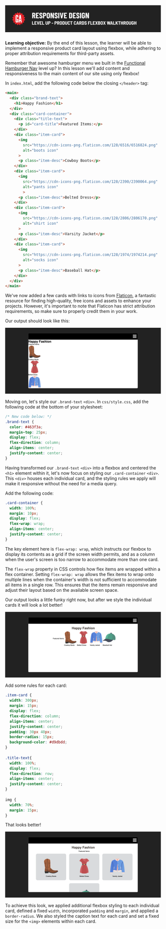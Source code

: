 # ![Responsive Design - Level Up - Product Cards Flexbox Walkthrough](./assets/hero-product-cards-flex.png)

**Learning objective:** By the end of this lesson, the learner will be able to implement a responsive product card layout using flexbox, while adhering to proper attribution requirements for third-party assets.

Remember that awesome hamburger menu we built in the [Functional Hamburger Nav](./functional-hamburger-nav.md) level up? In this lesson we'll add content and responsiveness to the main content of our site using only flexbox!

In `index.html`, add the following code below the closing `</header>` tag:

```html
<main>
  <div class="brand-text">
    <h1>Happy Fashion</h1>
  </div>
  <div class="card-container">
    <div class="title-text">
      <p id="card-title">Featured Items:</p>
    </div>
    <div class="item-card">
      <img 
        src="https://cdn-icons-png.flaticon.com/128/6516/6516824.png" 
        alt="boots icon"
      >
      <p class="item-desc">Cowboy Boots</p>
    </div>
    <div class="item-card">
      <img 
        src="https://cdn-icons-png.flaticon.com/128/2390/2390064.png" 
        alt="pants icon"
        >
      <p class="item-desc">Belted Dress</p>
    </div>
    <div class="item-card">
      <img 
        src="https://cdn-icons-png.flaticon.com/128/2806/2806170.png" 
        alt="shirt icon"
      >
      <p class="item-desc">Varsity Jacket</p>
    </div>
    <div class="item-card">
      <img 
        src="https://cdn-icons-png.flaticon.com/128/1974/1974214.png" 
        alt="socks icon"
      >
      <p class="item-desc">Baseball Hat</p>
    </div>
  </div>
</main>
```

We've now added a few cards with links to icons from [Flaticon](https://www.flaticon.com/), a fantastic resource for finding high-quality, free icons and assets to enhance your projects. However, it's important to note that Flaticon has strict attribution requirements, so make sure to properly credit them in your work.

Our output should look like this:

![Unstyled cards](assets/unstyled-cards.png)

Moving on, let's style our `.brand-text` `<div>`. In `css/style.css`, add the following code at the bottom of your stylesheet:

```css
/* New code below: */
.brand-text {
  color: #463f3a;
  margin-top: 25px;
  display: flex;
  flex-direction: column;
  align-items: center;
  justify-content: center;
}
```

Having transformed our `.brand-text` `<div>` into a flexbox and centered the `<h1>` element within it, let's now focus on styling our `.card-container` `<div>`. This `<div>` houses each individual card, and the styling rules we apply will make it responsive without the need for a media query.

Add the following code:

```css
.card-container {
  width: 100%;
  margin: 10px;
  display: flex;
  flex-wrap: wrap;
  align-items: center;
  justify-content: center;
}
```

The key element here is `flex-wrap: wrap`, which instructs our flexbox to display its contents as a grid if the screen width permits, and as a column when the user's screen is too narrow to accommodate more than one card.

The `flex-wrap` property in CSS controls how flex items are wrapped within a flex container. Setting `flex-wrap: wrap` allows the flex items to wrap onto multiple lines when the container's width is not sufficient to accommodate all items in a single row. This ensures that the items remain responsive and adjust their layout based on the available screen space.

Our output looks a little funky right now, but after we style the individual cards it will look a lot better!

![Unstyled flexwrap](assets/unstyled-flexwrap.png)

Add some rules for each card:

```css
.item-card {
  width: 300px;
  margin: 15px;
  display: flex;
  flex-direction: column;
  align-items: center;
  justify-content: center;
  padding: 30px 40px;
  border-radius: 15px;
  background-color: #d9dbdd;
}

.title-text{
  width: 100%;
  display: flex;
  flex-direction: row;
  align-items: center;
  justify-content: center;
}

img {
  width: 70%;
  margin: 15px;
}
```

That looks better!

![Styled cards](assets/styled-cards.png)

To achieve this look, we applied additional flexbox styling to each individual card, defined a fixed `width`, incorporated `padding` and `margin`, and applied a `border-radius`. We also styled the caption text for each card and set a fixed size for the `<img>` elements within each card.
